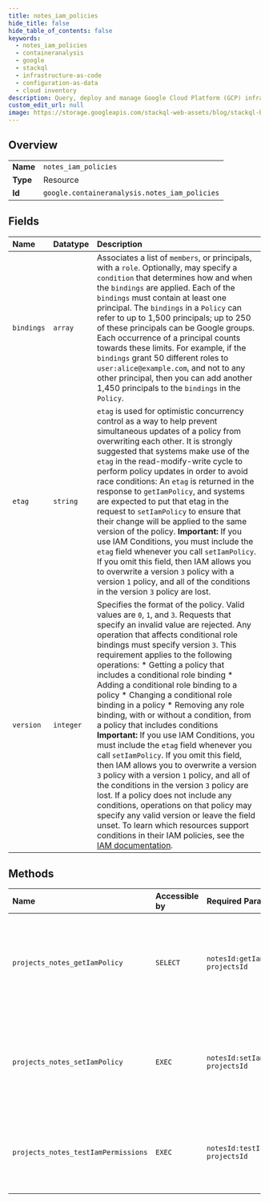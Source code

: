 ```yaml
---
title: notes_iam_policies
hide_title: false
hide_table_of_contents: false
keywords:
  - notes_iam_policies
  - containeranalysis
  - google    
  - stackql
  - infrastructure-as-code
  - configuration-as-data
  - cloud inventory
description: Query, deploy and manage Google Cloud Platform (GCP) infrastructure and resources using SQL
custom_edit_url: null
image: https://storage.googleapis.com/stackql-web-assets/blog/stackql-blog-post-featured-image.png
---
```

  
    

## Overview
<table><tbody>
<tr><td><b>Name</b></td><td><code>notes_iam_policies</code></td></tr>
<tr><td><b>Type</b></td><td>Resource</td></tr>
<tr><td><b>Id</b></td><td><code>google.containeranalysis.notes_iam_policies</code></td></tr>
</tbody></table>

## Fields
| Name | Datatype | Description |
|:-----|:---------|:------------|
| `bindings` | `array` | Associates a list of `members`, or principals, with a `role`. Optionally, may specify a `condition` that determines how and when the `bindings` are applied. Each of the `bindings` must contain at least one principal. The `bindings` in a `Policy` can refer to up to 1,500 principals; up to 250 of these principals can be Google groups. Each occurrence of a principal counts towards these limits. For example, if the `bindings` grant 50 different roles to `user:alice@example.com`, and not to any other principal, then you can add another 1,450 principals to the `bindings` in the `Policy`. |
| `etag` | `string` | `etag` is used for optimistic concurrency control as a way to help prevent simultaneous updates of a policy from overwriting each other. It is strongly suggested that systems make use of the `etag` in the read-modify-write cycle to perform policy updates in order to avoid race conditions: An `etag` is returned in the response to `getIamPolicy`, and systems are expected to put that etag in the request to `setIamPolicy` to ensure that their change will be applied to the same version of the policy. **Important:** If you use IAM Conditions, you must include the `etag` field whenever you call `setIamPolicy`. If you omit this field, then IAM allows you to overwrite a version `3` policy with a version `1` policy, and all of the conditions in the version `3` policy are lost. |
| `version` | `integer` | Specifies the format of the policy. Valid values are `0`, `1`, and `3`. Requests that specify an invalid value are rejected. Any operation that affects conditional role bindings must specify version `3`. This requirement applies to the following operations: * Getting a policy that includes a conditional role binding * Adding a conditional role binding to a policy * Changing a conditional role binding in a policy * Removing any role binding, with or without a condition, from a policy that includes conditions **Important:** If you use IAM Conditions, you must include the `etag` field whenever you call `setIamPolicy`. If you omit this field, then IAM allows you to overwrite a version `3` policy with a version `1` policy, and all of the conditions in the version `3` policy are lost. If a policy does not include any conditions, operations on that policy may specify any valid version or leave the field unset. To learn which resources support conditions in their IAM policies, see the [IAM documentation](https://cloud.google.com/iam/help/conditions/resource-policies). |
## Methods
| Name | Accessible by | Required Params | Description |
|:-----|:--------------|:----------------|:------------|
| `projects_notes_getIamPolicy` | `SELECT` | `notesId:getIamPolicy, projectsId` | Gets the access control policy for a note or an occurrence resource. Requires `containeranalysis.notes.setIamPolicy` or `containeranalysis.occurrences.setIamPolicy` permission if the resource is a note or occurrence, respectively. The resource takes the format `projects/[PROJECT_ID]/notes/[NOTE_ID]` for notes and `projects/[PROJECT_ID]/occurrences/[OCCURRENCE_ID]` for occurrences. |
| `projects_notes_setIamPolicy` | `EXEC` | `notesId:setIamPolicy, projectsId` | Sets the access control policy on the specified note or occurrence. Requires `containeranalysis.notes.setIamPolicy` or `containeranalysis.occurrences.setIamPolicy` permission if the resource is a note or an occurrence, respectively. The resource takes the format `projects/[PROJECT_ID]/notes/[NOTE_ID]` for notes and `projects/[PROJECT_ID]/occurrences/[OCCURRENCE_ID]` for occurrences. |
| `projects_notes_testIamPermissions` | `EXEC` | `notesId:testIamPermissions, projectsId` | Returns the permissions that a caller has on the specified note or occurrence. Requires list permission on the project (for example, `containeranalysis.notes.list`). The resource takes the format `projects/[PROJECT_ID]/notes/[NOTE_ID]` for notes and `projects/[PROJECT_ID]/occurrences/[OCCURRENCE_ID]` for occurrences. |
